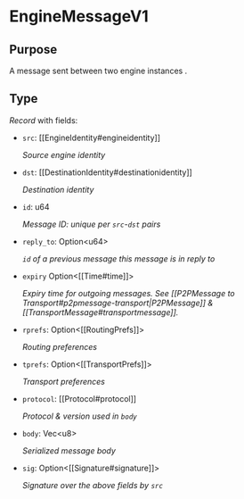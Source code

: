 # EngineMessageV1


## Purpose


<!-- --8<-- [start:purpose] -->
A message sent between two engine instances .
<!-- --8<-- [end:purpose] -->

## Type


<!-- --8<-- [start:type] -->
<div class="type" markdown>


*Record* with fields:

- `src`: [[EngineIdentity#engineidentity]]

  *Source engine identity*

- `dst`: [[DestinationIdentity#destinationidentity]]

  *Destination identity*

- `id`: u64

  *Message ID: unique per `src`-`dst` pairs*

- `reply_to`: Option\<u64\>

  *`id` of a previous message this message is in reply to*

- `expiry` Option\<[[Time#time]]\>

  *Expiry time for outgoing messages.*
  *See [[P2PMessage to Transport#p2pmessage-transport|P2PMessage]] & [[TransportMessage#transportmessage]].*

- `rprefs`: Option\<[[RoutingPrefs]]\>

  *Routing preferences*

- `tprefs`: Option\<[[TransportPrefs]]\>

  *Transport preferences*

- `protocol`: [[Protocol#protocol]]

  *Protocol & version used in `body`*

- `body`: Vec\<u8\>

  *Serialized message body*

- `sig`: Option\<[[Signature#signature]]\>

  *Signature over the above fields by `src`*

</div>
<!-- --8<-- [end:type] -->
